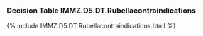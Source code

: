 ### Decision Table IMMZ.D5.DT.Rubellacontraindications
{% include IMMZ.D5.DT.Rubellacontraindications.html %}

